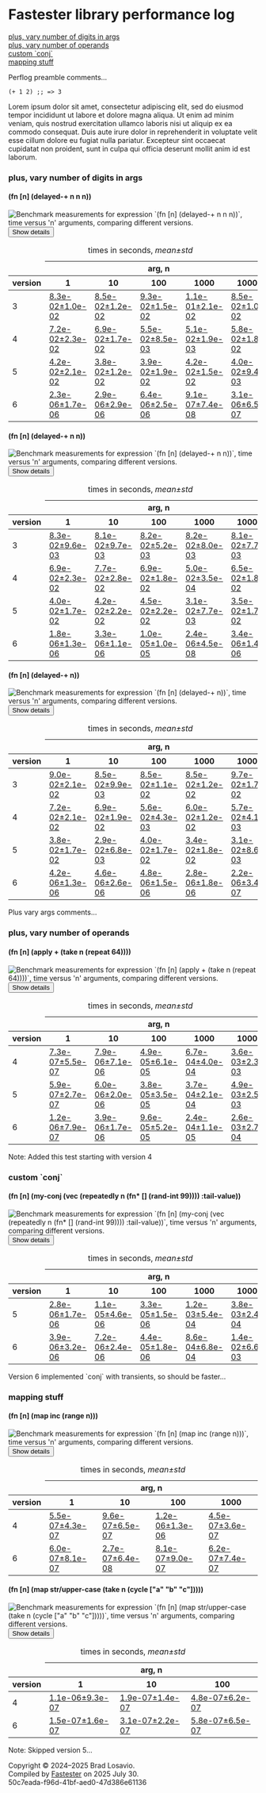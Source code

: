 
  <body>
    <h1>
      Fastester library performance log
    </h1>
    <div>
      <a href="#group-0">plus, vary number of digits in args</a><br>
      <a href="#group-1">plus, vary number of operands</a><br>
      <a href="#group-2">custom `conj`</a><br>
      <a href="#group-3">mapping stuff</a>
    </div>
    <div>
      <p>
        Perflog preamble comments...
      </p>
      <pre><code>(+ 1 2) ;; =&gt; 3</code></pre>
      <p>
        Lorem ipsum dolor sit amet, consectetur adipiscing elit, sed do eiusmod tempor incididunt ut labore et dolore magna aliqua. Ut enim ad minim veniam,
        quis nostrud exercitation ullamco laboris nisi ut aliquip ex ea commodo consequat. Duis aute irure dolor in reprehenderit in voluptate velit esse
        cillum dolore eu fugiat nulla pariatur. Excepteur sint occaecat cupidatat non proident, sunt in culpa qui officia deserunt mollit anim id est laborum.
      </p>
    </div>
    <section>
      <h3 id="group-0">
        plus, vary number of digits in args
      </h3>
      <div>
        <h4 id="group-0-fexpr-0">
          (fn [n] (delayed-+ n n n))
        </h4><img alt="Benchmark measurements for expression `(fn [n] (delayed-+ n n n))`, time versus &apos;n&apos; arguments, comparing different versions."
        src="img/group-0-fexpr-0.svg"><button class="collapser" type="button">Show details</button>
        <div class="collapsable">
          <table>
            <caption>
              times in seconds, <em>mean±std</em>
            </caption>
            <thead>
              <tr>
                <td></td>
                <th colspan="5">
                  arg, n
                </th>
              </tr>
              <tr>
                <th>
                  version
                </th>
                <th>
                  1
                </th>
                <th>
                  10
                </th>
                <th>
                  100
                </th>
                <th>
                  1000
                </th>
                <th>
                  10000
                </th>
              </tr>
            </thead>
            <tr>
              <td>
                3
              </td>
              <td>
                <a href="../resources/performance_entries/version 3/test-0.edn">8.3e-02±1.0e-02</a>
              </td>
              <td>
                <a href="../resources/performance_entries/version 3/test-1.edn">8.5e-02±1.2e-02</a>
              </td>
              <td>
                <a href="../resources/performance_entries/version 3/test-2.edn">9.3e-02±1.5e-02</a>
              </td>
              <td>
                <a href="../resources/performance_entries/version 3/test-3.edn">1.1e-01±2.1e-02</a>
              </td>
              <td>
                <a href="../resources/performance_entries/version 3/test-4.edn">8.5e-02±1.0e-02</a>
              </td>
            </tr>
            <tr>
              <td>
                4
              </td>
              <td>
                <a href="../resources/performance_entries/version 4/test-7.edn">7.2e-02±2.3e-02</a>
              </td>
              <td>
                <a href="../resources/performance_entries/version 4/test-8.edn">6.9e-02±1.7e-02</a>
              </td>
              <td>
                <a href="../resources/performance_entries/version 4/test-9.edn">5.5e-02±8.5e-03</a>
              </td>
              <td>
                <a href="../resources/performance_entries/version 4/test-10.edn">5.1e-02±1.9e-03</a>
              </td>
              <td>
                <a href="../resources/performance_entries/version 4/test-11.edn">5.8e-02±1.8e-02</a>
              </td>
            </tr>
            <tr>
              <td>
                5
              </td>
              <td>
                <a href="../resources/performance_entries/version 5/test-15.edn">4.2e-02±2.1e-02</a>
              </td>
              <td>
                <a href="../resources/performance_entries/version 5/test-16.edn">3.8e-02±1.2e-02</a>
              </td>
              <td>
                <a href="../resources/performance_entries/version 5/test-17.edn">3.9e-02±1.9e-02</a>
              </td>
              <td>
                <a href="../resources/performance_entries/version 5/test-18.edn">4.2e-02±1.5e-02</a>
              </td>
              <td>
                <a href="../resources/performance_entries/version 5/test-19.edn">4.0e-02±9.4e-03</a>
              </td>
            </tr>
            <tr>
              <td>
                6
              </td>
              <td>
                <a href="../resources/performance_entries/version 6/test-17.edn">2.3e-06±1.7e-06</a>
              </td>
              <td>
                <a href="../resources/performance_entries/version 6/test-18.edn">2.9e-06±2.9e-06</a>
              </td>
              <td>
                <a href="../resources/performance_entries/version 6/test-19.edn">6.4e-06±2.5e-06</a>
              </td>
              <td>
                <a href="../resources/performance_entries/version 6/test-20.edn">9.1e-07±7.4e-08</a>
              </td>
              <td>
                <a href="../resources/performance_entries/version 6/test-21.edn">3.1e-06±6.5e-07</a>
              </td>
            </tr>
          </table>
        </div>
        <h4 id="group-0-fexpr-1">
          (fn [n] (delayed-+ n n))
        </h4><img alt="Benchmark measurements for expression `(fn [n] (delayed-+ n n))`, time versus &apos;n&apos; arguments, comparing different versions."
        src="img/group-0-fexpr-1.svg"><button class="collapser" type="button">Show details</button>
        <div class="collapsable">
          <table>
            <caption>
              times in seconds, <em>mean±std</em>
            </caption>
            <thead>
              <tr>
                <td></td>
                <th colspan="5">
                  arg, n
                </th>
              </tr>
              <tr>
                <th>
                  version
                </th>
                <th>
                  1
                </th>
                <th>
                  10
                </th>
                <th>
                  100
                </th>
                <th>
                  1000
                </th>
                <th>
                  10000
                </th>
              </tr>
            </thead>
            <tr>
              <td>
                3
              </td>
              <td>
                <a href="../resources/performance_entries/version 3/test-10.edn">8.3e-02±9.6e-03</a>
              </td>
              <td>
                <a href="../resources/performance_entries/version 3/test-11.edn">8.1e-02±9.7e-03</a>
              </td>
              <td>
                <a href="../resources/performance_entries/version 3/test-12.edn">8.2e-02±5.2e-03</a>
              </td>
              <td>
                <a href="../resources/performance_entries/version 3/test-13.edn">8.2e-02±8.0e-03</a>
              </td>
              <td>
                <a href="../resources/performance_entries/version 3/test-14.edn">8.1e-02±7.7e-03</a>
              </td>
            </tr>
            <tr>
              <td>
                4
              </td>
              <td>
                <a href="../resources/performance_entries/version 4/test-12.edn">6.9e-02±2.3e-02</a>
              </td>
              <td>
                <a href="../resources/performance_entries/version 4/test-13.edn">7.7e-02±2.8e-02</a>
              </td>
              <td>
                <a href="../resources/performance_entries/version 4/test-14.edn">6.9e-02±1.8e-02</a>
              </td>
              <td>
                <a href="../resources/performance_entries/version 4/test-15.edn">5.0e-02±3.5e-04</a>
              </td>
              <td>
                <a href="../resources/performance_entries/version 4/test-16.edn">6.5e-02±1.8e-02</a>
              </td>
            </tr>
            <tr>
              <td>
                5
              </td>
              <td>
                <a href="../resources/performance_entries/version 5/test-5.edn">4.0e-02±1.7e-02</a>
              </td>
              <td>
                <a href="../resources/performance_entries/version 5/test-6.edn">4.2e-02±2.2e-02</a>
              </td>
              <td>
                <a href="../resources/performance_entries/version 5/test-7.edn">4.5e-02±2.2e-02</a>
              </td>
              <td>
                <a href="../resources/performance_entries/version 5/test-8.edn">3.1e-02±7.7e-03</a>
              </td>
              <td>
                <a href="../resources/performance_entries/version 5/test-9.edn">3.5e-02±1.7e-02</a>
              </td>
            </tr>
            <tr>
              <td>
                6
              </td>
              <td>
                <a href="../resources/performance_entries/version 6/test-12.edn">1.8e-06±1.3e-06</a>
              </td>
              <td>
                <a href="../resources/performance_entries/version 6/test-13.edn">3.3e-06±1.1e-06</a>
              </td>
              <td>
                <a href="../resources/performance_entries/version 6/test-14.edn">1.0e-05±1.0e-05</a>
              </td>
              <td>
                <a href="../resources/performance_entries/version 6/test-15.edn">2.4e-06±4.5e-08</a>
              </td>
              <td>
                <a href="../resources/performance_entries/version 6/test-16.edn">3.4e-06±1.4e-06</a>
              </td>
            </tr>
          </table>
        </div>
        <h4 id="group-0-fexpr-2">
          (fn [n] (delayed-+ n))
        </h4><img alt="Benchmark measurements for expression `(fn [n] (delayed-+ n))`, time versus &apos;n&apos; arguments, comparing different versions." src=
        "img/group-0-fexpr-2.svg"><button class="collapser" type="button">Show details</button>
        <div class="collapsable">
          <table>
            <caption>
              times in seconds, <em>mean±std</em>
            </caption>
            <thead>
              <tr>
                <td></td>
                <th colspan="5">
                  arg, n
                </th>
              </tr>
              <tr>
                <th>
                  version
                </th>
                <th>
                  1
                </th>
                <th>
                  10
                </th>
                <th>
                  100
                </th>
                <th>
                  1000
                </th>
                <th>
                  10000
                </th>
              </tr>
            </thead>
            <tr>
              <td>
                3
              </td>
              <td>
                <a href="../resources/performance_entries/version 3/test-5.edn">9.0e-02±2.1e-02</a>
              </td>
              <td>
                <a href="../resources/performance_entries/version 3/test-6.edn">8.5e-02±9.9e-03</a>
              </td>
              <td>
                <a href="../resources/performance_entries/version 3/test-7.edn">8.5e-02±1.1e-02</a>
              </td>
              <td>
                <a href="../resources/performance_entries/version 3/test-8.edn">8.5e-02±1.2e-02</a>
              </td>
              <td>
                <a href="../resources/performance_entries/version 3/test-9.edn">9.7e-02±1.7e-02</a>
              </td>
            </tr>
            <tr>
              <td>
                4
              </td>
              <td>
                <a href="../resources/performance_entries/version 4/test-17.edn">7.2e-02±2.1e-02</a>
              </td>
              <td>
                <a href="../resources/performance_entries/version 4/test-18.edn">6.9e-02±1.9e-02</a>
              </td>
              <td>
                <a href="../resources/performance_entries/version 4/test-19.edn">5.6e-02±4.3e-03</a>
              </td>
              <td>
                <a href="../resources/performance_entries/version 4/test-20.edn">6.0e-02±1.2e-02</a>
              </td>
              <td>
                <a href="../resources/performance_entries/version 4/test-21.edn">5.7e-02±4.1e-03</a>
              </td>
            </tr>
            <tr>
              <td>
                5
              </td>
              <td>
                <a href="../resources/performance_entries/version 5/test-10.edn">3.8e-02±1.7e-02</a>
              </td>
              <td>
                <a href="../resources/performance_entries/version 5/test-11.edn">2.9e-02±6.8e-03</a>
              </td>
              <td>
                <a href="../resources/performance_entries/version 5/test-12.edn">4.0e-02±1.7e-02</a>
              </td>
              <td>
                <a href="../resources/performance_entries/version 5/test-13.edn">3.4e-02±1.8e-02</a>
              </td>
              <td>
                <a href="../resources/performance_entries/version 5/test-14.edn">3.1e-02±8.6e-03</a>
              </td>
            </tr>
            <tr>
              <td>
                6
              </td>
              <td>
                <a href="../resources/performance_entries/version 6/test-22.edn">4.2e-06±1.3e-06</a>
              </td>
              <td>
                <a href="../resources/performance_entries/version 6/test-23.edn">4.6e-06±2.6e-06</a>
              </td>
              <td>
                <a href="../resources/performance_entries/version 6/test-24.edn">4.8e-06±1.5e-06</a>
              </td>
              <td>
                <a href="../resources/performance_entries/version 6/test-25.edn">2.8e-06±1.8e-06</a>
              </td>
              <td>
                <a href="../resources/performance_entries/version 6/test-26.edn">2.2e-06±3.4e-07</a>
              </td>
            </tr>
          </table>
        </div>
      </div>
      <p>
        Plus vary args comments...
      </p>
      <h3 id="group-1">
        plus, vary number of operands
      </h3>
      <div>
        <h4 id="group-1-fexpr-0">
          (fn [n] (apply + (take n (repeat 64))))
        </h4><img alt=
        "Benchmark measurements for expression `(fn [n] (apply + (take n (repeat 64))))`, time versus &apos;n&apos; arguments, comparing different versions."
        src="img/group-1-fexpr-0.svg"><button class="collapser" type="button">Show details</button>
        <div class="collapsable">
          <table>
            <caption>
              times in seconds, <em>mean±std</em>
            </caption>
            <thead>
              <tr>
                <td></td>
                <th colspan="5">
                  arg, n
                </th>
              </tr>
              <tr>
                <th>
                  version
                </th>
                <th>
                  1
                </th>
                <th>
                  10
                </th>
                <th>
                  100
                </th>
                <th>
                  1000
                </th>
                <th>
                  10000
                </th>
              </tr>
            </thead>
            <tr>
              <td>
                4
              </td>
              <td>
                <a href="../resources/performance_entries/version 4/test-22.edn">7.3e-07±5.5e-07</a>
              </td>
              <td>
                <a href="../resources/performance_entries/version 4/test-23.edn">7.9e-06±7.1e-06</a>
              </td>
              <td>
                <a href="../resources/performance_entries/version 4/test-24.edn">4.9e-05±6.1e-05</a>
              </td>
              <td>
                <a href="../resources/performance_entries/version 4/test-25.edn">6.7e-04±4.0e-04</a>
              </td>
              <td>
                <a href="../resources/performance_entries/version 4/test-26.edn">3.6e-03±2.3e-03</a>
              </td>
            </tr>
            <tr>
              <td>
                5
              </td>
              <td>
                <a href="../resources/performance_entries/version 5/test-20.edn">5.9e-07±2.7e-07</a>
              </td>
              <td>
                <a href="../resources/performance_entries/version 5/test-21.edn">6.0e-06±2.0e-06</a>
              </td>
              <td>
                <a href="../resources/performance_entries/version 5/test-22.edn">3.8e-05±3.5e-05</a>
              </td>
              <td>
                <a href="../resources/performance_entries/version 5/test-23.edn">3.7e-04±2.1e-04</a>
              </td>
              <td>
                <a href="../resources/performance_entries/version 5/test-24.edn">4.9e-03±2.5e-03</a>
              </td>
            </tr>
            <tr>
              <td>
                6
              </td>
              <td>
                <a href="../resources/performance_entries/version 6/test-27.edn">1.2e-06±7.9e-07</a>
              </td>
              <td>
                <a href="../resources/performance_entries/version 6/test-28.edn">3.9e-06±1.7e-06</a>
              </td>
              <td>
                <a href="../resources/performance_entries/version 6/test-29.edn">9.6e-05±5.2e-05</a>
              </td>
              <td>
                <a href="../resources/performance_entries/version 6/test-30.edn">2.4e-04±1.1e-05</a>
              </td>
              <td>
                <a href="../resources/performance_entries/version 6/test-31.edn">2.6e-03±2.7e-04</a>
              </td>
            </tr>
          </table>
        </div>
      </div>
      <p>
        Note: Added this test starting with version 4
      </p>
      <h3 id="group-2">
        custom `conj`
      </h3>
      <div>
        <h4 id="group-2-fexpr-0">
          (fn [n] (my-conj (vec (repeatedly n (fn* [] (rand-int 99)))) :tail-value))
        </h4><img alt=
        "Benchmark measurements for expression `(fn [n] (my-conj (vec (repeatedly n (fn* [] (rand-int 99)))) :tail-value))`, time versus &apos;n&apos; arguments, comparing different versions."
        src="img/group-2-fexpr-0.svg"><button class="collapser" type="button">Show details</button>
        <div class="collapsable">
          <table>
            <caption>
              times in seconds, <em>mean±std</em>
            </caption>
            <thead>
              <tr>
                <td></td>
                <th colspan="5">
                  arg, n
                </th>
              </tr>
              <tr>
                <th>
                  version
                </th>
                <th>
                  1
                </th>
                <th>
                  10
                </th>
                <th>
                  100
                </th>
                <th>
                  1000
                </th>
                <th>
                  10000
                </th>
              </tr>
            </thead>
            <tr>
              <td>
                5
              </td>
              <td>
                <a href="../resources/performance_entries/version 5/test-0.edn">2.8e-06±1.7e-06</a>
              </td>
              <td>
                <a href="../resources/performance_entries/version 5/test-1.edn">1.1e-05±4.6e-06</a>
              </td>
              <td>
                <a href="../resources/performance_entries/version 5/test-2.edn">3.3e-05±1.5e-06</a>
              </td>
              <td>
                <a href="../resources/performance_entries/version 5/test-3.edn">1.2e-03±5.4e-04</a>
              </td>
              <td>
                <a href="../resources/performance_entries/version 5/test-4.edn">3.8e-03±2.4e-04</a>
              </td>
            </tr>
            <tr>
              <td>
                6
              </td>
              <td>
                <a href="../resources/performance_entries/version 6/test-0.edn">3.9e-06±3.2e-06</a>
              </td>
              <td>
                <a href="../resources/performance_entries/version 6/test-1.edn">7.2e-06±2.4e-06</a>
              </td>
              <td>
                <a href="../resources/performance_entries/version 6/test-2.edn">4.4e-05±1.8e-06</a>
              </td>
              <td>
                <a href="../resources/performance_entries/version 6/test-3.edn">8.6e-04±6.8e-04</a>
              </td>
              <td>
                <a href="../resources/performance_entries/version 6/test-4.edn">1.4e-02±6.6e-03</a>
              </td>
            </tr>
          </table>
        </div>
      </div>
      <p>
        Version 6 implemented `conj` with transients, so should be faster...
      </p>
      <h3 id="group-3">
        mapping stuff
      </h3>
      <div>
        <h4 id="group-3-fexpr-0">
          (fn [n] (map inc (range n)))
        </h4><img alt=
        "Benchmark measurements for expression `(fn [n] (map inc (range n)))`, time versus &apos;n&apos; arguments, comparing different versions." src=
        "img/group-3-fexpr-0.svg"><button class="collapser" type="button">Show details</button>
        <div class="collapsable">
          <table>
            <caption>
              times in seconds, <em>mean±std</em>
            </caption>
            <thead>
              <tr>
                <td></td>
                <th colspan="4">
                  arg, n
                </th>
              </tr>
              <tr>
                <th>
                  version
                </th>
                <th>
                  1
                </th>
                <th>
                  10
                </th>
                <th>
                  100
                </th>
                <th>
                  1000
                </th>
              </tr>
            </thead>
            <tr>
              <td>
                4
              </td>
              <td>
                <a href="../resources/performance_entries/version 4/test-3.edn">5.5e-07±4.3e-07</a>
              </td>
              <td>
                <a href="../resources/performance_entries/version 4/test-4.edn">9.6e-07±6.5e-07</a>
              </td>
              <td>
                <a href="../resources/performance_entries/version 4/test-5.edn">1.2e-06±1.3e-06</a>
              </td>
              <td>
                <a href="../resources/performance_entries/version 4/test-6.edn">4.5e-07±3.6e-07</a>
              </td>
            </tr>
            <tr>
              <td>
                6
              </td>
              <td>
                <a href="../resources/performance_entries/version 6/test-5.edn">6.0e-07±8.1e-07</a>
              </td>
              <td>
                <a href="../resources/performance_entries/version 6/test-6.edn">2.7e-07±6.4e-08</a>
              </td>
              <td>
                <a href="../resources/performance_entries/version 6/test-7.edn">8.1e-07±9.0e-07</a>
              </td>
              <td>
                <a href="../resources/performance_entries/version 6/test-8.edn">6.2e-07±7.4e-07</a>
              </td>
            </tr>
          </table>
        </div>
        <h4 id="group-3-fexpr-1">
          (fn [n] (map str/upper-case (take n (cycle [&quot;a&quot; &quot;b&quot; &quot;c&quot;]))))
        </h4><img alt=
        "Benchmark measurements for expression `(fn [n] (map str/upper-case (take n (cycle [&quot;a&quot; &quot;b&quot; &quot;c&quot;]))))`, time versus &apos;n&apos; arguments, comparing different versions."
        src="img/group-3-fexpr-1.svg"><button class="collapser" type="button">Show details</button>
        <div class="collapsable">
          <table>
            <caption>
              times in seconds, <em>mean±std</em>
            </caption>
            <thead>
              <tr>
                <td></td>
                <th colspan="3">
                  arg, n
                </th>
              </tr>
              <tr>
                <th>
                  version
                </th>
                <th>
                  1
                </th>
                <th>
                  10
                </th>
                <th>
                  100
                </th>
              </tr>
            </thead>
            <tr>
              <td>
                4
              </td>
              <td>
                <a href="../resources/performance_entries/version 4/test-0.edn">1.1e-06±9.3e-07</a>
              </td>
              <td>
                <a href="../resources/performance_entries/version 4/test-1.edn">1.9e-07±1.4e-07</a>
              </td>
              <td>
                <a href="../resources/performance_entries/version 4/test-2.edn">4.8e-07±6.2e-07</a>
              </td>
            </tr>
            <tr>
              <td>
                6
              </td>
              <td>
                <a href="../resources/performance_entries/version 6/test-9.edn">1.5e-07±1.6e-07</a>
              </td>
              <td>
                <a href="../resources/performance_entries/version 6/test-10.edn">3.1e-07±2.2e-07</a>
              </td>
              <td>
                <a href="../resources/performance_entries/version 6/test-11.edn">5.8e-07±6.5e-07</a>
              </td>
            </tr>
          </table>
        </div>
      </div>
      <p>
        Note: Skipped version 5...
      </p>
    </section>
    <p id="page-footer">
      Copyright © 2024–2025 Brad Losavio.<br>
      Compiled by <a href="https://github.com/blosavio/Fastester">Fastester</a> on 2025 July 30.<span id="uuid"><br>
      50c7eada-f96d-41bf-aed0-47d386e61136</span>
    </p>
  </body>
</html>
